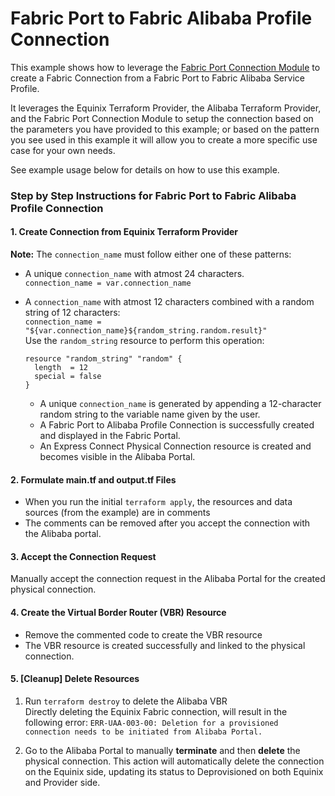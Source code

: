 # Fabric Port to Fabric Alibaba Profile Connection

This example shows how to leverage the [Fabric Port Connection Module](https://registry.terraform.io/modules/equinix/fabric/equinix/latest/submodules/port-connection)
to create a Fabric Connection from a Fabric Port to Fabric Alibaba Service Profile.

It leverages the Equinix Terraform Provider, the Alibaba Terraform Provider, and the Fabric Port Connection
Module to setup the connection based on the parameters you have provided to this example; or based on the pattern
you see used in this example it will allow you to create a more specific use case for your own needs.

See example usage below for details on how to use this example.
### Step by Step Instructions for Fabric Port to Fabric Alibaba Profile Connection

#### 1. Create Connection from Equinix Terraform Provider

**Note:** The `connection_name` must follow either one of these patterns:

* A unique `connection_name` with atmost 24 characters.  
`connection_name = var.connection_name`  


* A `connection_name` with atmost 12 characters combined with a random string of 12 characters:  
  `connection_name = "${var.connection_name}${random_string.random.result}"`  
  Use the `random_string` resource to perform this operation:
  ```hcl
  resource "random_string" "random" {
    length  = 12
    special = false
  }
  ```
  * A unique `connection_name` is generated by appending a 12-character random string to the variable name given by the user.
  * A Fabric Port to Alibaba Profile Connection is successfully created and displayed in the Fabric Portal.
  * An Express Connect Physical Connection resource is created and becomes visible in the Alibaba Portal.
  

#### 2. Formulate main.tf and output.tf Files
* When you run the initial `terraform apply`, the resources and data sources (from the example) are in comments
* The comments can be removed after you accept the connection with the Alibaba portal.

#### 3. Accept the Connection Request
Manually accept the connection request in the Alibaba Portal for the created physical connection.

#### 4. Create the Virtual Border Router (VBR) Resource
* Remove the commented code to create the VBR resource
* The VBR resource is created successfully and linked to the physical connection.

#### 5. [Cleanup] Delete Resources
1. Run `terraform destroy` to delete the Alibaba VBR  
Directly deleting the Equinix Fabric connection, will result in the following error: `ERR-UAA-003-00: Deletion for a provisioned connection needs to be initiated from Alibaba Portal.`  


2. Go to the Alibaba Portal to manually **terminate** and then **delete** the physical connection. This action will automatically delete the connection on the Equinix side, updating its status to Deprovisioned on both Equinix and Provider side.

<!-- BEGIN_TF_DOCS -->

<!-- END_TF_DOCS -->
